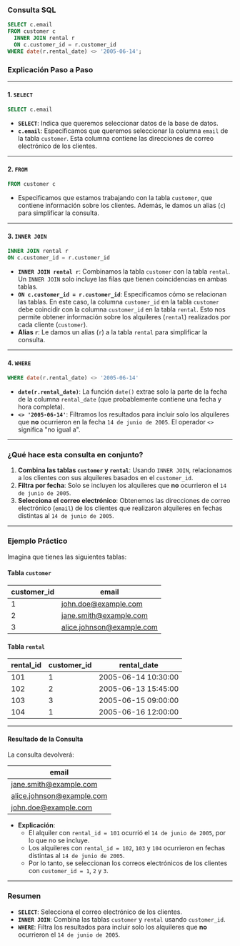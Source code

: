 
### **Consulta SQL**

```sql
SELECT c.email
FROM customer c
  INNER JOIN rental r
  ON c.customer_id = r.customer_id
WHERE date(r.rental_date) <> '2005-06-14';
```

### **Explicación Paso a Paso**

---

#### 1. **`SELECT`**
```sql
SELECT c.email
```
- **`SELECT`**: Indica que queremos seleccionar datos de la base de datos.
- **`c.email`**: Especificamos que queremos seleccionar la columna `email` de la tabla `customer`. Esta columna contiene las direcciones de correo electrónico de los clientes.

---

#### 2. **`FROM`**
```sql
FROM customer c
```
- Especificamos que estamos trabajando con la tabla `customer`, que contiene información sobre los clientes. Además, le damos un alias (`c`) para simplificar la consulta.

---

#### 3. **`INNER JOIN`**
```sql
INNER JOIN rental r
ON c.customer_id = r.customer_id
```
- **`INNER JOIN rental r`**: Combinamos la tabla `customer` con la tabla `rental`. Un `INNER JOIN` solo incluye las filas que tienen coincidencias en ambas tablas.
- **`ON c.customer_id = r.customer_id`**: Especificamos cómo se relacionan las tablas. En este caso, la columna `customer_id` en la tabla `customer` debe coincidir con la columna `customer_id` en la tabla `rental`. Esto nos permite obtener información sobre los alquileres (`rental`) realizados por cada cliente (`customer`).
- **Alias `r`**: Le damos un alias (`r`) a la tabla `rental` para simplificar la consulta.

---

#### 4. **`WHERE`**
```sql
WHERE date(r.rental_date) <> '2005-06-14'
```
- **`date(r.rental_date)`**: La función `date()` extrae solo la parte de la fecha de la columna `rental_date` (que probablemente contiene una fecha y hora completa).
- **`<> '2005-06-14'`**: Filtramos los resultados para incluir solo los alquileres que **no** ocurrieron en la fecha `14 de junio de 2005`. El operador `<>` significa "no igual a".

---

### **¿Qué hace esta consulta en conjunto?**

1. **Combina las tablas `customer` y `rental`**: Usando `INNER JOIN`, relacionamos a los clientes con sus alquileres basados en el `customer_id`.
2. **Filtra por fecha**: Solo se incluyen los alquileres que **no** ocurrieron el `14 de junio de 2005`.
3. **Selecciona el correo electrónico**: Obtenemos las direcciones de correo electrónico (`email`) de los clientes que realizaron alquileres en fechas distintas al `14 de junio de 2005`.

---

### **Ejemplo Práctico**

Imagina que tienes las siguientes tablas:

#### Tabla `customer`
| customer_id | email               |
|-------------|---------------------|
| 1           | john.doe@example.com|
| 2           | jane.smith@example.com|
| 3           | alice.johnson@example.com|

#### Tabla `rental`
| rental_id | customer_id | rental_date        |
|-----------|-------------|--------------------|
| 101       | 1           | 2005-06-14 10:30:00|
| 102       | 2           | 2005-06-13 15:45:00|
| 103       | 3           | 2005-06-15 09:00:00|
| 104       | 1           | 2005-06-16 12:00:00|

---

#### Resultado de la Consulta
La consulta devolverá:

| email                     |
|---------------------------|
| jane.smith@example.com    |
| alice.johnson@example.com |
| john.doe@example.com      |

- **Explicación**:
    - El alquiler con `rental_id = 101` ocurrió el `14 de junio de 2005`, por lo que no se incluye.
    - Los alquileres con `rental_id = 102`, `103` y `104` ocurrieron en fechas distintas al `14 de junio de 2005`.
    - Por lo tanto, se seleccionan los correos electrónicos de los clientes con `customer_id = 1`, `2` y `3`.

---

### **Resumen**

- **`SELECT`**: Selecciona el correo electrónico de los clientes.
- **`INNER JOIN`**: Combina las tablas `customer` y `rental` usando `customer_id`.
- **`WHERE`**: Filtra los resultados para incluir solo los alquileres que **no** ocurrieron el `14 de junio de 2005`.

